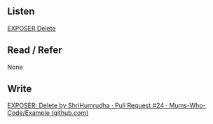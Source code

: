 ## Listen
[EXPOSER Delete](https://youtu.be/IYE25mHAQn8)

## Read / Refer
None

## Write
[EXPOSER: Delete by ShriHumrudha · Pull Request #24 · Mums-Who-Code/Example (github.com)](https://github.com/Mums-Who-Code/Example/pull/24)
